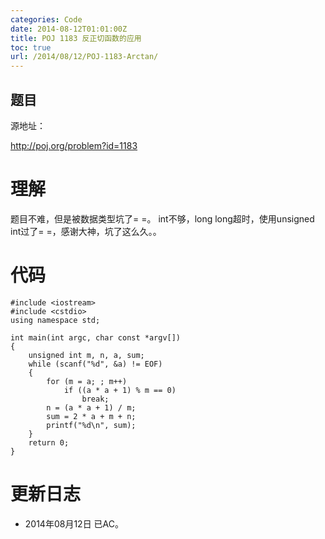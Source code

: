 ```yaml
---
categories: Code
date: 2014-08-12T01:01:00Z
title: POJ 1183 反正切函数的应用
toc: true
url: /2014/08/12/POJ-1183-Arctan/
---
```


## 题目
源地址：

http://poj.org/problem?id=1183

# 理解
题目不难，但是被数据类型坑了= =。
int不够，long long超时，使用unsigned int过了= =，感谢大神，坑了这么久。。

<!--more-->

# 代码

```
#include <iostream>
#include <cstdio>
using namespace std;

int main(int argc, char const *argv[])
{
    unsigned int m, n, a, sum;
    while (scanf("%d", &a) != EOF)
    {
        for (m = a; ; m++)
            if ((a * a + 1) % m == 0)
                break;
        n = (a * a + 1) / m;
        sum = 2 * a + m + n;
        printf("%d\n", sum);
    }
    return 0;
}

```

# 更新日志
- 2014年08月12日 已AC。
